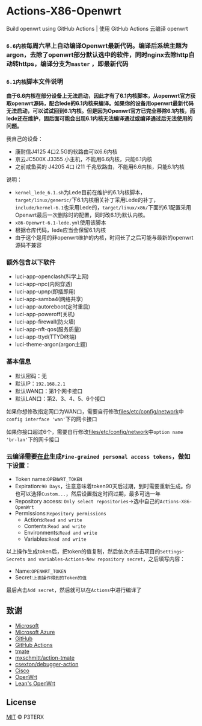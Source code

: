 # Actions-X86-Openwrt

Build openwrt using GitHub Actions | 使用 GitHub Actions 云编译 openwrt

### `6.6内核`每周六早上自动编译Openwrt最新代码。编译后系统主题为argon，去除了openwrt部分默认选中的软件，同时nginx去除http自动转https，编译分支为`master` ，即最新代码

### `6.1内核`脚本文件说明

**由于6.6内核在部分设备上无法启动，因此才有了6.1内核脚本，从openwrt官方获取openwrt源码，配合lede的6.1内核来编译。如果你的设备用openwrt最新代码无法启动，可以试试回到6.1内核。但是因为Openwrt官方已完全移除6.1内核，而lede还在维护，固后面可能会出现6.1内核无法编译通过或编译通过后无法使用的问题。**

我自己的设备：

+ 康耐信J4125 4口2.5G的软路由可以6.6内核
+ 京云JC500X J3355 小主机，不能用6.6内核，只能6.1内核
+ 之前咸鱼买的 J4205 4口 i211 千兆软路由，不能用6.6内核，只能6.1内核

说明：

+ `kernel_lede_6.1.sh`为Lede目前在维护的6.1内核脚本，`target/linux/generic/`下6.1内核相关补丁采用Lede的补丁，`include/kernel-6.1`也采用Lede的，`target/linux/x86/`下面的6.1配置采用Openwrt最后一次删除时的配置，同时改6.1为默认内核。
+ `x86-Openwrt-6.1-lede.yml`使用该脚本
+ 根据仓库代码，lede应当会保留6.1内核
+ 由于这个是用的非openwrt维护的内核，时间长了之后可能与最新的openwrt源码不兼容

### 额外包含以下软件

+ luci-app-openclash(科学上网)
+ luci-app-npc(内网穿透)
+ luci-app-upnp(即插即用)
+ luci-app-samba4(网络共享)
+ luci-app-autoreboot(定时重启)
+ luci-app-poweroff(关机)
+ luci-app-firewall(防火墙)
+ luci-app-nft-qos(服务质量)
+ luci-app-ttyd(TTYD终端)
+ luci-theme-argon(argon主题)

### 基本信息

+ 默认密码：无
+ 默认IP：`192.168.2.1`
+ 默认WAN口：第1个网卡接口
+ 默认LAN口：第2、3、4、5、6个接口

如果你想修改指定网口为WAN口，需要自行修改[files/etc/config/network](files/etc/config/network)中`config interface 'wan'`下的网卡接口

如果你接口超过6个，需要自行修改[files/etc/config/network](files/etc/config/network)中`option name 'br-lan'`下的网卡接口

### 云编译需要[在此](https://github.com/settings/tokens)生成`Fine-grained personal access tokens`，做如下设置：

+ Token name:`OPENWRT_TOKEN`
+ Expiration:`90 Days`，注意意味着token90天后过期，到时需要重新生成。你也可以选择`Custom...`，然后设置指定时间过期，最多可选一年
+ Repository access: `Only select repositories`->选中自己的`Actions-X86-OpenWrt`
+ Permissions:`Repository permissions`
    + Actions:`Read and write`
    + Contents:`Read and write`
    + Environments:`Read and write`
    + Variables:`Read and write`

以上操作生成token后，把token的值复制，然后依次点击击项目的`Settings`-`Secrets and variables`-`Actions`-`New repository secret`，之后填写内容：

+ Name:`OPENWRT_TOKEN`
+ Secret:`上面操作得到的Token的值`

最后点击`Add secret`，然后就可以在`Actions`中进行编译了

## 致谢

- [Microsoft](https://www.microsoft.com)
- [Microsoft Azure](https://azure.microsoft.com)
- [GitHub](https://github.com)
- [GitHub Actions](https://github.com/features/actions)
- [tmate](https://github.com/tmate-io/tmate)
- [mxschmitt/action-tmate](https://github.com/mxschmitt/action-tmate)
- [csexton/debugger-action](https://github.com/csexton/debugger-action)
- [Cisco](https://www.cisco.com/)
- [OpenWrt](https://github.com/openwrt/openwrt)
- [Lean's OpenWrt](https://github.com/coolsnowwolf/lede)

## License

[MIT](https://github.com/P3TERX/Actions-OpenWrt/blob/master/LICENSE) © P3TERX
